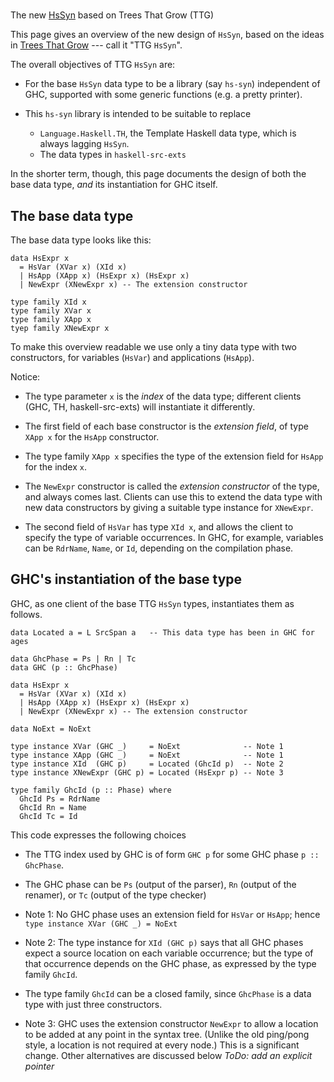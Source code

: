 #
The new [HsSyn](implementing-trees-that-grow/hs-syn) based on Trees That Grow (TTG)



This page gives an overview of the new design of `HsSyn`, based on the ideas in [
Trees That Grow](https://www.microsoft.com/en-us/research/publication/trees-that-grow/) --- call it "TTG `HsSyn`".



The overall objectives of TTG `HsSyn` are:


- For the base `HsSyn` data type to be a library (say `hs-syn`) independent of GHC,
  supported with some generic functions (e.g. a pretty printer).

- This `hs-syn` library is intended to be suitable to replace

  - `Language.Haskell.TH`, the Template Haskell data type, which is always lagging `HsSyn`.
  - The data types in `haskell-src-exts`


In the shorter term, though, this page documents the design of both the base data type, *and* its instantiation for GHC itself.


## The base data type



The base data type looks like this:


```
data HsExpr x
  = HsVar (XVar x) (XId x)
  | HsApp (XApp x) (HsExpr x) (HsExpr x)
  | NewExpr (XNewExpr x) -- The extension constructor

type family XId x
type family XVar x
type family XApp x
tyep family XNewExpr x
```


To make this overview readable we use only a tiny data type with two constructors,
for variables (`HsVar`) and applications (`HsApp`).



Notice:


- The type parameter `x` is the *index* of the data type; different clients (GHC, TH, haskell-src-exts) will instantiate it differently.

- The first field of each base constructor is the *extension field*, of type `XApp x` for the `HsApp` constructor.

- The type family `XApp x` specifies the type of the extension field for `HsApp` for the index `x`.

- The `NewExpr` constructor is called the *extension constructor* of the type, and always comes last.  Clients can use this to extend the data type with new data constructors by giving a suitable type instance for `XNewExpr`.

- The second field of `HsVar` has type `XId x`, and allows the client to specify the type of variable occurrences.  In GHC, for example, variables can be `RdrName`, `Name`, or `Id`, depending on the compilation phase.

## GHC's instantiation of the base type



GHC, as one client of the base TTG `HsSyn` types, instantiates them as follows.


```
data Located a = L SrcSpan a   -- This data type has been in GHC for ages

data GhcPhase = Ps | Rn | Tc
data GHC (p :: GhcPhase)

data HsExpr x
  = HsVar (XVar x) (XId x)
  | HsApp (XApp x) (HsExpr x) (HsExpr x)
  | NewExpr (XNewExpr x) -- The extension constructor

data NoExt = NoExt

type instance XVar (GHC _)     = NoExt              -- Note 1
type instance XApp (GHC _)     = NoExt              -- Note 1
type instance XId  (GHC p)     = Located (GhcId p)  -- Note 2
type instance XNewExpr (GHC p) = Located (HsExpr p) -- Note 3

type family GhcId (p :: Phase) where
  GhcId Ps = RdrName
  GhcId Rn = Name
  GhcId Tc = Id
```


This code expresses the following choices


- The TTG index used by GHC is of form `GHC p` for some GHC phase `p :: GhcPhase`.

- The GHC phase can be `Ps` (output of the parser), `Rn` (output of the renamer), or `Tc` (output of the type checker)

- Note 1: No GHC phase uses an extension field for `HsVar` or `HsApp`; hence `type instance XVar (GHC _) = NoExt`

- Note 2: The type instance for `XId (GHC p)` says that all GHC phases expect a source location on each variable occurrence; but the type of that occurrence depends on the GHC phase, as expressed by the type family `GhcId`.

- The type family `GhcId` can be a closed family, since `GhcPhase` is a data type with just three constructors.

- Note 3: GHC uses the extension constructor `NewExpr` to allow a location to be added at any point in the syntax tree.  (Unlike the old ping/pong style, a location is not required at every node.)  This is a significant change.  Other alternatives are discussed below *ToDo: add an explicit pointer*
